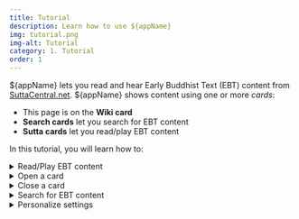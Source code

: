 ```yaml
---
title: Tutorial
description: Learn how to use ${appName}
img: tutorial.png
img-alt: Tutorial
category: 1. Tutorial
order: 1
---
```


${appName} lets you read and hear Early Buddhist Text (EBT) 
content from [SuttaCentral.net](https://suttacentral.net).
${appName} shows content using one or more _cards_:

* This page is on the <b>Wiki card</b>
* <b>Search cards</b> let you search for EBT content 
* <b>Sutta cards</b> let you read/play EBT content 

In this tutorial, you will learn how to:

<details><summary>Read/Play EBT content</summary>
When the current card is a sutta, you can:

* Click any segment
* Play the selected segment
* Play to the end of the sutta

</details>

<details><summary>Open a card</summary>

Open one or more cards to display content side-by-side.
Each card has a <i>card tab</i> in the card tab bar. 
Click a card tab to show that card.

</details>

<details><summary>Close a card</summary>

* Click the "-" to minimize a card.
* Click the "X" to delete a card.

</details>

<details><summary>Search for EBT content</summary>
To find EBT content:

* Enter a phrase (e.g., "root of suffering") 
* Enter a sutta identifier (e.g., "thig1.1") in the search text field.
* Click "Inspire Me" for a random search phrase

Scan the search results and click on any result to see the actual sutta.

</details>

<details> <summary>Personalize settings</summary>

Settings are grouped into sections. 
Click each section and explore your options.

</details>

